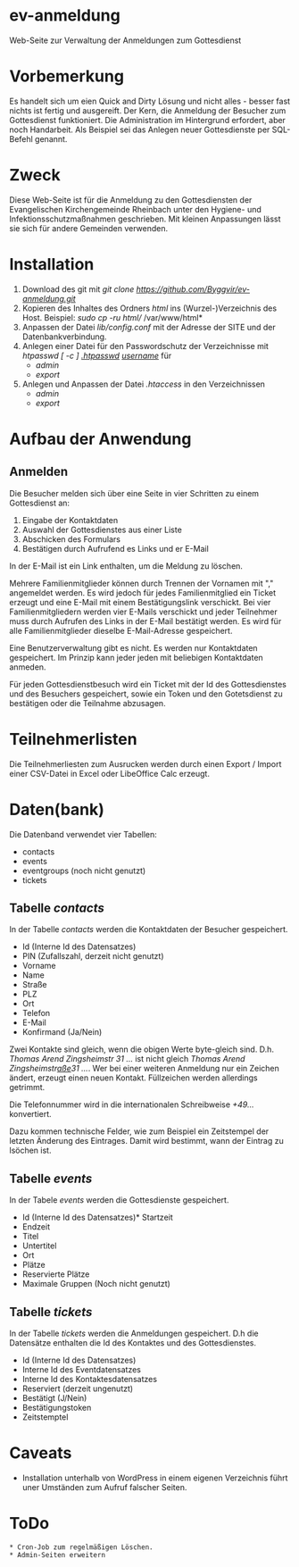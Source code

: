 # ev-anmeldung
Web-Seite zur Verwaltung der Anmeldungen zum Gottesdienst

# Vorbemerkung

Es handelt sich um eien Quick and Dirty Lösung und nicht alles - besser fast nichts ist fertig und ausgereift. Der Kern, die Anmeldung der Besucher zum Gottesdienst funktioniert. Die Administration im Hintergrund erfordert, aber noch Handarbeit. Als Beispiel sei das Anlegen neuer Gottesdienste per SQL-Befehl genannt.

# Zweck

Diese Web-Seite ist für die Anmeldung zu den Gottesdiensten der Evangelischen Kirchengemeinde Rheinbach unter den Hygiene- und Infektionsschutzmaßnahmen geschrieben. Mit kleinen Anpassungen lässt sie sich für andere Gemeinden verwenden.

# Installation

1.  Download des git  mit *git clone  https://github.com/Byggvir/ev-anmeldung.git*
2.  Kopieren des Inhaltes des Ordners *html* ins (Wurzel-)Verzeichnis des Host. Beispiel: *sudo cp -ru html/* /var/www/html*
3.  Anpassen der Datei *lib/config.conf* mit der Adresse der SITE und der Datenbankverbindung.
4.  Anlegen einer Datei für den Passwordschutz der Verzeichnisse mit *htpasswd [ -c ] <u>.htpasswd</u> <u>username</u>* für
    *   *admin*
    *   *export*
5.  Anlegen und Anpassen der Datei *.htaccess* in den Verzeichnissen
    *   *admin*
    *   *export*

# Aufbau der Anwendung

## Anmelden

Die Besucher melden sich über eine Seite in vier Schritten zu einem Gottesdienst an:

1.  Eingabe der Kontaktdaten
2.  Auswahl der Gottesdienstes aus einer Liste
3.  Abschicken des Formulars
4.  Bestätigen durch Aufrufend es Links und er E-Mail

In der E-Mail ist ein Link enthalten, um die Meldung zu löschen.

Mehrere Familienmitglieder können durch Trennen der Vornamen mit "," angemeldet werden. Es wird jedoch für jedes Familienmitglied ein Ticket erzeugt und eine E-Mail mit einem Bestätigungslink verschickt. Bei vier Familienmitgliedern werden vier E-Mails verschickt und jeder Teilnehmer muss durch Aufrufen des Links in der E-Mail bestätigt werden. Es wird für alle Familienmitglieder dieselbe E-Mail-Adresse gespeichert.

Eine Benutzerverwaltung gibt es nicht. Es werden nur Kontaktdaten gespeichert. Im Prinzip kann jeder jeden mit beliebigen Kontaktdaten anmeden.

Für jeden Gottesdienstbesuch wird ein Ticket mit der Id des Gottesdienstes und des Besuchers gespeichert, sowie ein Token und den Gotetsdienst zu bestätigen oder die Teilnahme abzusagen.

# Teilnehmerlisten

Die Teilnehmerliesten  zum Ausrucken werden durch einen Export / Import einer CSV-Datei in Excel oder LibeOffice Calc erzeugt.

# Daten(bank)

Die Datenband verwendet vier Tabellen:

*   contacts
*   events
*   eventgroups (noch nicht genutzt)
*   tickets

## Tabelle *contacts*

In der Tabelle *contacts* werden die Kontaktdaten der Besucher gespeichert.

*   Id (Interne Id des Datensatzes)
*   PIN (Zufallszahl, derzeit nicht genutzt)
*   Vorname
*   Name
*   Straße
*   PLZ
*   Ort
*   Telefon
*   E-Mail
*   Konfirmand (Ja/Nein)

Zwei Kontakte sind gleich, wenn die obigen Werte byte-gleich sind. D.h. *Thomas Arend Zingsheimstr 31 ...* ist nicht gleich *Thomas Arend Zingsheimstr<u>aße</u>31 ...*. Wer bei einer weiteren Anmeldung nur ein Zeichen ändert, erzeugt einen neuen Kontakt. Füllzeichen werden allerdings getrimmt.

Die Telefonnummer wird in die internationalen Schreibweise *+49...* konvertiert.

Dazu kommen technische Felder, wie zum Beispiel ein  Zeitstempel der letzten Änderung des Eintrages. Damit wird bestimmt, wann der Eintrag zu lsöchen ist.

## Tabelle *events*

In der Tabele *events* werden die Gottesdienste gespeichert.

*   Id (Interne Id des Datensatzes)*   Startzeit
*   Endzeit
*   Titel
*   Untertitel
*   Ort
*   Plätze
*   Reservierte Plätze
*   Maximale Gruppen (Noch nicht genutzt)

## Tabelle *tickets*

In der Tabelle *tickets* werden die Anmeldungen gespeichert. D.h die Datensätze enthalten die Id des Kontaktes und des Gottesdienstes.

*   Id (Interne Id des Datensatzes)
*   Interne Id des Eventdatensatzes
*   Interne Id des Kontaktesdatensatzes
*   Reserviert (derzeit ungenutzt) 
*   Bestätigt (J/Nein)
*   Bestätigungstoken
*   Zeitstemptel

# Caveats

* Installation unterhalb von WordPress in einem eigenen Verzeichnis führt uner Umständen zum Aufruf falscher Seiten.

# ToDo

    * Cron-Job zum regelmäßigen Löschen.
    * Admin-Seiten erweitern